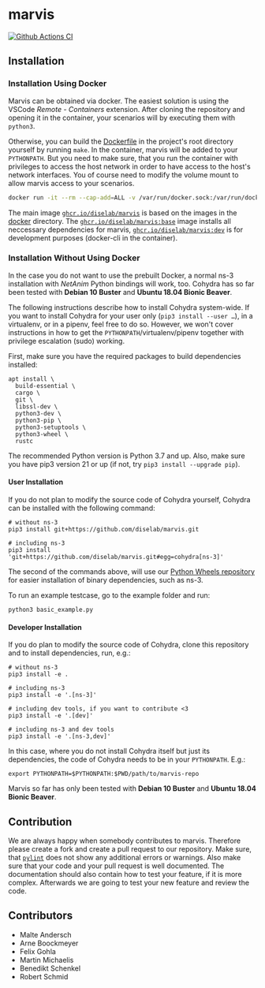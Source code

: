 # marvis

[![Github Actions CI](https://github.com/diselab/marvis/actions/workflows/main.yml/badge.svg)](https://github.com/diselab/marvis/actions/workflows/main.yml)


## Installation

### Installation Using Docker

Marvis can be obtained via docker.
The easiest solution is using the VSCode *Remote - Containers* extension.
After cloning the repository and opening it in the container, your scenarios will by executing them with `python3`.

Otherwise, you can build the [Dockerfile](./Dockerfile) in the project's root directory yourself by running `make`. In the container, marvis will be added to your
`PYTHONPATH`. But you need to make sure, that you run the container with privileges to access the host network in order to have access to the host's network interfaces. You of course need to modify the volume mount to allow marvis access to your scenarios.

```sh
docker run -it --rm --cap-add=ALL -v /var/run/docker.sock:/var/run/docker.sock --net host --pid host --userns host --privileged ghcr.io/diselab/marvis:latest
```

The main image [`ghcr.io/diselab/marvis`](./docker/Dockerfile) is based on the images in the [docker](./docker) directory.
The [`ghcr.io/diselab/marvis:base`](./docker/marvis-base/Dockerfile) image installs all neccessary dependencies for marvis,
[`ghcr.io/diselab/marvis:dev`](./docker/marvis-dev/Dockerfile) is for development purposes (docker-cli in the container).

### Installation Without Using Docker

In the case you do not want to use the prebuilt Docker, a normal ns-3
installation with *NetAnim* Python bindings will work, too. Cohydra has
so far been tested with **Debian 10 Buster** and **Ubuntu 18.04 Bionic
Beaver**.

The following instructions describe how to install Cohydra system-wide.
If you want to install Cohydra for your user only (`pip3 install --user
…`), in a virtualenv, or in a pipenv, feel free to do so. However, we
won't cover instructions in how to get the
`PYTHONPATH`/virtualenv/pipenv together with privilege escalation (sudo)
working.

First, make sure you have the required packages to build dependencies
installed:

```shell script
apt install \
  build-essential \
  cargo \
  git \
  libssl-dev \
  python3-dev \
  python3-pip \
  python3-setuptools \
  python3-wheel \
  rustc
```

The recommended Python version is Python 3.7 and up.
Also, make sure you have pip3 version 21 or up
(if not, try `pip3 install --upgrade pip`).

#### User Installation

If you do not plan to modify the source code of Cohydra yourself,
Cohydra can be installed with the following command:

```shell script
# without ns-3
pip3 install git+https://github.com/diselab/marvis.git

# including ns-3
pip3 install 'git+https://github.com/diselab/marvis.git#egg=cohydra[ns-3]'
```

The second of the commands above, will use our
[Python Wheels repository](https://github.com/osmhpi/python-wheels)
for easier installation of binary dependencies, such as ns-3.

To run an example testcase, go to the example folder and run:
```shell script
python3 basic_example.py
```

#### Developer Installation

If you do plan to modify the source code of Cohydra, clone this
repository and to install dependencies, run, e.g.:

```shell script
# without ns-3
pip3 install -e .

# including ns-3
pip3 install -e '.[ns-3]'

# including dev tools, if you want to contribute <3
pip3 install -e '.[dev]'

# including ns-3 and dev tools
pip3 install -e '.[ns-3,dev]'
```

In this case, where you do not install Cohydra itself but just its
dependencies, the code of Cohydra needs to be in your `PYTHONPATH`.
E.g.:

```shell script
export PYTHONPATH=$PYTHONPATH:$PWD/path/to/marvis-repo
```

Marvis so far has only been tested with **Debian 10 Buster** and **Ubuntu 18.04 Bionic Beaver**.


## Contribution

We are always happy when somebody contributes to marvis.
Therefore please create a fork and create a pull request to our repository.
Make sure, that [`pylint`](https://www.pylint.org/) does not show any additional errors or warnings.
Also make sure that your code and your pull request is well documented.
The documentation should also contain how to test your feature, if it is more complex.
Afterwards we are going to test your new feature and review the code.


## Contributors

 - Malte Andersch
 - Arne Boockmeyer
 - Felix Gohla
 - Martin Michaelis
 - Benedikt Schenkel
 - Robert Schmid
 